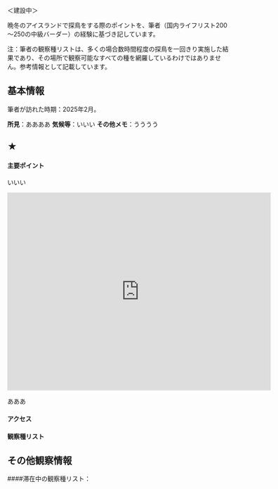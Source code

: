＜建設中＞

晩冬のアイスランドで探鳥をする際のポイントを、筆者（国内ライフリスト200～250の中級バーダー）の経験に基づき記しています。

注：筆者の観察種リストは、多くの場合数時間程度の探鳥を一回きり実施した結果であり、その場所で観察可能なすべての種を網羅しているわけではありません。参考情報として記載しています。

## 基本情報

筆者が訪れた時期：2025年2月。

__所見__：ああああ
__気候等__：いいい
__その他メモ__：うううう


## ★

#### 主要ポイント

いいい
<iframe src="https://www.google.com/maps/embed?pb=!1m18!1m12!1m3!1d3595.87525817515!2d-73.59528181134365!3d45.428426915080095!2m3!1f0!2f0!3f0!3m2!1i1024!2i768!4f13.1!3m3!1m2!1s0x4cc911eceadf4ca7%3A0x1e69512ed2588c51!2z44OR44O844Kv44O744Kq44OW44O744K244O744Op44OU44OD44K644O744K544Op44Kk44OJ!5e1!3m2!1sja!2sjp!4v1719735807093!5m2!1sja!2sjp" width="600" height="450" style="border:0;" allowfullscreen="" loading="lazy" referrerpolicy="no-referrer-when-downgrade"></iframe>

あああ


#### アクセス


#### 観察種リスト


## その他観察情報


####滞在中の観察種リスト：





